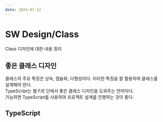 ```yaml
---
date: 2024-07-12
---
```


# SW Design/Class

Class 디자인에 대한 내용 정리

## 좋은 클래스 디자인

클래스의 주요 특징은 상속, 캡슐화, 다형성이다. 이러한 특징을 잘 활용하여 클래스를 설계해야 한다.\
TypeScript는 웹 F/E 단에서 좋은 클래스 디자인을 도와주는 언어이다.\
가능하면 TypeScript를 사용하여 프로젝트 설계를 진행하는 것이 좋다.

## TypeScript
